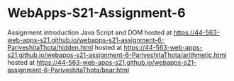 # WebApps-S21-Assignment-6
Assignment introduction Java Script and DOM
hosted at  https://44-563-web-apps-s21.github.io/webapps-s21-assignment-6-PariveshitaThota/hidden.html
hosted at  https://44-563-web-apps-s21.github.io/webapps-s21-assignment-6-PariveshitaThota/arithmetic.html
hosted at  https://44-563-web-apps-s21.github.io/webapps-s21-assignment-6-PariveshitaThota/bear.html